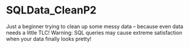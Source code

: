 # SQLData_CleanP2
Just a beginner trying to clean up some messy data – because even data needs a little TLC!   Warning: SQL queries may cause extreme satisfaction when your data finally looks pretty!
